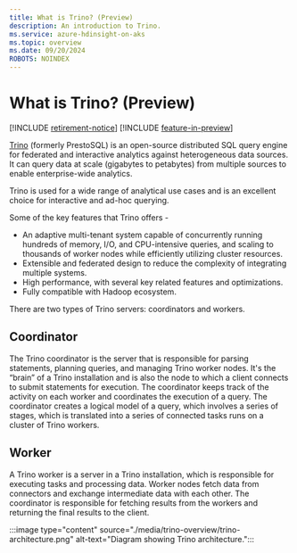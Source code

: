 ```yaml
---
title: What is Trino? (Preview)
description: An introduction to Trino.
ms.service: azure-hdinsight-on-aks
ms.topic: overview
ms.date: 09/20/2024
ROBOTS: NOINDEX
---
```


# What is Trino? (Preview)

[!INCLUDE [retirement-notice](../includes/retirement-notice.md)]
[!INCLUDE [feature-in-preview](../includes/feature-in-preview.md)]


[Trino](https://trino.io/docs/current/overview.html) (formerly PrestoSQL) is an open-source distributed SQL query engine for federated and interactive analytics against heterogeneous data sources. It can query data at scale (gigabytes to petabytes) from multiple sources to enable enterprise-wide analytics.

Trino is used for a wide range of analytical use cases and is an excellent choice for interactive and ad-hoc querying. 

Some of the key features that Trino offers -

* An adaptive multi-tenant system capable of concurrently running hundreds of memory, I/O, and CPU-intensive queries, and scaling to thousands of worker nodes while efficiently utilizing cluster resources.
* Extensible and federated design to reduce the complexity of integrating multiple systems.
* High performance, with several key related features and optimizations.
* Fully compatible with Hadoop ecosystem. 

There are two types of Trino servers: coordinators and workers. 

## Coordinator

The Trino coordinator is the server that is responsible for parsing statements, planning queries, and managing Trino worker nodes. It's the “brain” of a Trino installation and is also the node to which a client connects to submit statements for execution. The coordinator keeps track of the activity on each worker and coordinates the execution of a query. The coordinator creates a logical model of a query, which involves a series of stages, which is translated into a series of connected tasks runs on a cluster of Trino workers.

## Worker

A Trino worker is a server in a Trino installation, which is responsible for executing tasks and processing data. Worker nodes fetch data from connectors and exchange intermediate data with each other. The coordinator is responsible for fetching results from the workers and returning the final results to the client.

:::image type="content" source="./media/trino-overview/trino-architecture.png" alt-text="Diagram showing Trino architecture.":::


